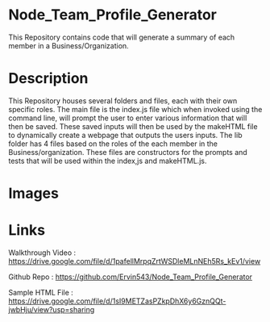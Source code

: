 # Node_Team_Profile_Generator
This Repository contains code that will generate a summary of each member in a Business/Organization.

# Description

This Repository houses several folders and files, each with their own specific roles. The main file is the index.js file which when invoked using the command line, will prompt the user to enter various information that will then be saved. These saved inputs will then be used by the makeHTML file to dynamically create a webpage that outputs the users inputs. The lib folder has 4 files based on the roles of the each member in the Business/organization. These files are constructors for the prompts and tests that will be used within the index,js and makeHTML.js.

# Images




# Links 

Walkthrough Video : https://drive.google.com/file/d/1pafellMrpqZrtWSDleMLnNEh5Rs_kEv1/view

Github Repo : https://github.com/Ervin543/Node_Team_Profile_Generator

Sample HTML File : https://drive.google.com/file/d/1sI9METZasPZkpDhX6y6GznQQt-jwbHju/view?usp=sharing


